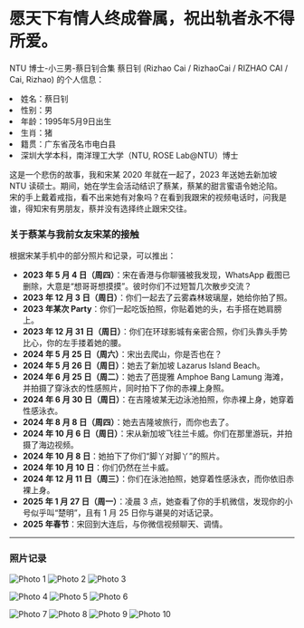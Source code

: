 # 愿天下有情人终成眷属，祝出轨者永不得所爱。

NTU 博士-小三男-蔡日钊合集 
蔡日钊 (Rizhao Cai / RizhaoCai / RIZHAO CAI / Cai, Rizhao) 的个人信息：
    <li>姓名：蔡日钊</li>
    <li>性别：男</li>
    <li>年龄：1995年5月9日出生</li>
    <li>生肖：猪</li>
    <li>籍贯：广东省茂名市电白县</li>
    <li>深圳大学本科，南洋理工大学（NTU, ROSE Lab@NTU）博士</li>
   

这是一个悲伤的故事，我和宋某 2020 年就在一起了，2023 年送她去新加坡 NTU 读硕士。期间，她在学生会活动结识了蔡某，蔡某的甜言蜜语令她沦陷。  
宋的手上戴着戒指，看不出来她有对象吗？在看到我跟宋的视频电话时，问我是谁，得知宋有男朋友，蔡并没有选择终止跟宋交往。

### 关于蔡某与我前女友宋某的接触
根据宋某手机中的部分照片和记录，可以推出：

- **2023 年 5 月 4 日（周四）**：宋在香港与你聊骚被我发现，WhatsApp 截图已删除，大意是“想哥哥想摸摸”。彼时你们不过短暂几次散步交流？
- **2023 年 12 月 3 日（周日）**：你们一起去了云雾森林玻璃屋，她给你拍了照。
- **2023 年某次 Party**：你们一起吃饭拍照，你贴着她的头，右手搭在她肩膀上。
- **2023 年 12 月 31 日（周日）**：你们在环球影城有亲密合照，你们头靠头手势比心，你的左手搂着她的腰。
- **2024 年 5 月 25 日（周六）**：宋出去爬山，你是否也在？
- **2024 年 5 月 26 日（周日）**：她去了新加坡 Lazarus Island Beach。
- **2024 年 6 月 25 日（周二）**：她去了芭提雅 Amphoe Bang Lamung 海滩，并拍摄了穿泳衣的性感照片，同时拍下了你的赤裸上身照。
- **2024 年 6 月 30 日（周日）**：在吉隆坡某无边泳池拍照，你赤裸上身，她穿着性感泳衣。
- **2024 年 8 月 8 日（周四）**：她去吉隆坡旅行，而你也去了。
- **2024 年 10 月 6 日（周日）**：宋从新加坡飞往兰卡威。你们在那里游玩，并拍摄了海边视频。
- **2024 年 10 月 8 日**：她拍下了你们“脚丫对脚丫”的照片。
- **2024 年 10 月 10 日**：你们仍然在兰卡威。
- **2024 年 12 月 11 日（周三）**：你们在泳池拍照，她穿着性感泳衣，而你依旧赤裸上身。
- **2025 年 1 月 27 日（周一）**：凌晨 3 点，她查看了你的手机微信，发现你的小号似乎叫“楚明”，且有 1 月 25 日你与谌昊的对话记录。
- **2025 年春节**：宋回到大连后，与你微信视频聊天、调情。

---

### 照片记录

![Photo 1](b01.JPG)
![Photo 2](b02.JPG)
![Photo 3](b03.JPG)

![Photo 4](b04.JPG)
![Photo 5](b05.jpg)
![Photo 6](b06.JPG)

![Photo 7](b07.JPG)
![Photo 8](b08.JPG)
![Photo 9](b09.JPG)
![Photo 10](b10.JPG)

